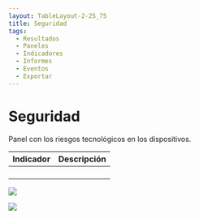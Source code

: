 ```yaml
---
layout: TableLayout-2-25_75
title: Seguridad
tags:
  - Resultados
  - Paneles
  - Indicadores
  - Informes
  - Eventos
  - Exportar
---
```


# Seguridad

Panel con los riesgos tecnológicos en los dispositivos.

| Indicador | Descripción |
| :-------- | :---------- |
|           |             |
|           |             |
|           |             |
|           |             |

![](https://cdn.phishx.io/phishx-docs/images/phishx_results_dashboards_security_01.webp)

![](https://cdn.phishx.io/phishx-docs/images/phishx_results_dashboards_security_02.webp)
